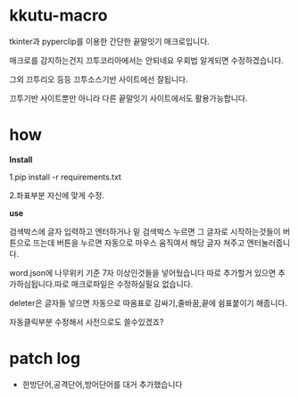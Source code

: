 # kkutu-macro
<p>tkinter과 pyperclip를 이용한 간단한  끝말잇기 매크로입니다.</p>
<p>매크로를 감지하는건지 끄투코리아에서는 안되네요 우회법 알게되면 수정하겠습니다.</p>
<p>그외 끄투리오 등등 끄투소스기반 사이트에선 잘됩니다.</p>
<p>끄투기반 사이트뿐만 아니라 다른 끝말잇기 사이트에서도 활용가능합니다.</p>

# how
<strong>Install</strong>

<p>1.pip install -r requirements.txt</p>
<p>2.좌표부분 자신에 맞게 수정.</p>
<p><strong>use</strong></p>

<p>검색박스에 글자 입력하고 엔터하거나 밑 검색박스 누르면 그 글자로 시작하는것들이 버튼으로 뜨는데 버튼을 누르면 자동으로 마우스 움직여서 해당 글자 쳐주고 엔터눌러줍니다.</p>
<p>word.json에 나무위키 기준 7자 이상인것들을 넣어뒀습니다 따로 추가할거 있으면 추가하심됩니다.따로 매크로파일은 수정하실필요 없습니다.</p>
<p>deleter은 글자들 넣으면 자동으로 따옴표로 감싸기,줄바꿈,끝에 쉼표붙이기 해줍니다.</p>
<p>자동클릭부분 수정해서 사전으로도 쓸수있겠죠?</p>

# patch log
+ 한방단어,공격단어,방어단어를 대거 추가했습니다
